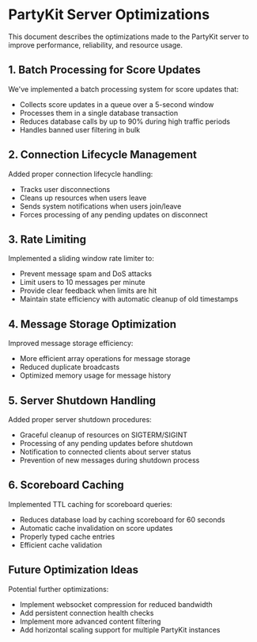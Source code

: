 # PartyKit Server Optimizations

This document describes the optimizations made to the PartyKit server to improve performance, reliability, and resource usage.

## 1. Batch Processing for Score Updates

We've implemented a batch processing system for score updates that:

- Collects score updates in a queue over a 5-second window
- Processes them in a single database transaction
- Reduces database calls by up to 90% during high traffic periods
- Handles banned user filtering in bulk

## 2. Connection Lifecycle Management

Added proper connection lifecycle handling:

- Tracks user disconnections
- Cleans up resources when users leave
- Sends system notifications when users join/leave
- Forces processing of any pending updates on disconnect

## 3. Rate Limiting

Implemented a sliding window rate limiter to:

- Prevent message spam and DoS attacks
- Limit users to 10 messages per minute
- Provide clear feedback when limits are hit
- Maintain state efficiency with automatic cleanup of old timestamps

## 4. Message Storage Optimization

Improved message storage efficiency:

- More efficient array operations for message storage
- Reduced duplicate broadcasts
- Optimized memory usage for message history

## 5. Server Shutdown Handling

Added proper server shutdown procedures:

- Graceful cleanup of resources on SIGTERM/SIGINT
- Processing of any pending updates before shutdown
- Notification to connected clients about server status
- Prevention of new messages during shutdown process

## 6. Scoreboard Caching

Implemented TTL caching for scoreboard queries:

- Reduces database load by caching scoreboard for 60 seconds
- Automatic cache invalidation on score updates
- Properly typed cache entries
- Efficient cache validation

## Future Optimization Ideas

Potential further optimizations:

- Implement websocket compression for reduced bandwidth
- Add persistent connection health checks
- Implement more advanced content filtering
- Add horizontal scaling support for multiple PartyKit instances

